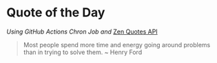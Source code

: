 # Quote of the Day 
*Using GitHub Actions Chron Job and* [Zen Quotes API]( https://zenquotes.io/ )
> Most people spend more time and energy going around problems than in trying to solve them.  ~ Henry Ford
